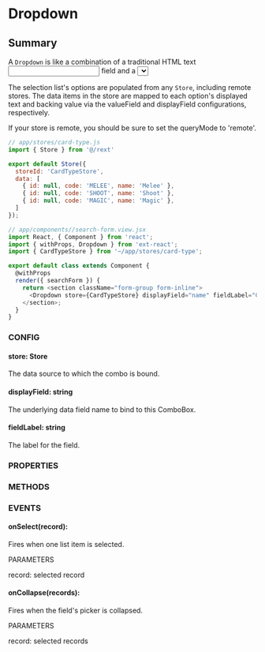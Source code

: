# Dropdown

## Summary

A `Dropdown` is like a combination of a traditional HTML text <input> field and a <select> field; the user is able to type freely into the field, and/or pick values from a dropdown selection list.

The selection list's options are populated from any `Store`, including remote stores. The data items in the store are mapped to each option's displayed text and backing value via the valueField and displayField configurations, respectively.

If your store is remote, you should be sure to set the queryMode to 'remote'.

```js
// app/stores/card-type.js
import { Store } from '@/rext'

export default Store({
  storeId: 'CardTypeStore',
  data: [
    { id: null, code: 'MELEE', name: 'Melee' },
    { id: null, code: 'SHOOT', name: 'Shoot' },
    { id: null, code: 'MAGIC', name: 'Magic' },
  ]
});
```

```js
// app/components//search-form.view.jsx
import React, { Component } from 'react';
import { withProps, Dropdown } from 'ext-react';
import { CardTypeStore } from '~/app/stores/card-type';

export default class extends Component {
  @withProps
  render({ searchForm }) {
    return <section className="form-group form-inline">
      <Dropdown store={CardTypeStore} displayField="name" fieldLabel="Card Type" />
    </section>;
  }
}
```

### CONFIG

#### store: Store

The data source to which the combo is bound.

#### displayField: string

The underlying data field name to bind to this ComboBox.

#### fieldLabel: string

The label for the field.

### PROPERTIES

### METHODS

### EVENTS

#### onSelect(record):

Fires when one list item is selected.

PARAMETERS

  record: selected record

#### onCollapse(records):

Fires when the field's picker is collapsed.

PARAMETERS

  record: selected records